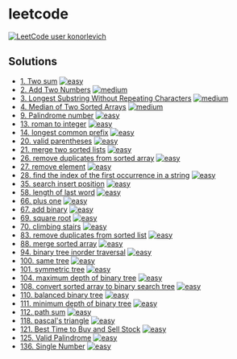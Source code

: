 # leetcode
[![LeetCode user konorlevich](https://img.shields.io/badge/dynamic/json?style=for-the-badge&labelColor=black&color=%23ffa116&label=Solved&query=solved&url=https%3A%2F%2Fleetcode-badge.vercel.app%2Fapi%2Fusers%2Fkonorlevich&logo=leetcode&logoColor=yellow)](https://leetcode.com/konorlevich/)

## Solutions

- [1. Two sum](./src/two_sum/two_sum.go) [![easy](https://img.shields.io/badge/-easy-green?style=flat&logo=leetcode&labelColor=black)](https://leetcode.com/problems/two-sum)
- [2. Add Two Numbers](./src/add_two_numbers/add_two_numbers.go) [![medium](https://img.shields.io/badge/-medium-yellow?style=flat&logo=leetcode&labelColor=black)](https://leetcode.com/problems/add-two-numbers)
- [3. Longest Substring Without Repeating Characters](./src/longest_substring_without_repeating_characters/longest_substring_without_repeating_characters.go) [![medium](https://img.shields.io/badge/-medium-yellow?style=flat&logo=leetcode&labelColor=black)](https://leetcode.com/problems/longest-substring-without-repeating-characters)
- [4. Median of Two Sorted Arrays](./src/median_of_two_sorted_arrays/median_of_two_sorted_arrays.go) [![medium](https://img.shields.io/badge/-hard-red?style=flat&logo=leetcode&labelColor=black)](https://leetcode.com/problems/median-of-two-sorted-arrays)
- [9. Palindrome number](./src/palindrome/palindrome.go) [![easy](https://img.shields.io/badge/-easy-green?style=flat&logo=leetcode&labelColor=black)](https://leetcode.com/problems/palindrome-number)
- [13. roman to integer](./src/roman_to_integer/roman_to_integer.go) [![easy](https://img.shields.io/badge/-easy-green?style=flat&logo=leetcode&labelColor=black)](https://leetcode.com/problems/roman-to-integer)
- [14. longest common prefix](./src/longest_common_prefix/longest_common_prefix.go) [![easy](https://img.shields.io/badge/-easy-green?style=flat&logo=leetcode&labelColor=black)](https://leetcode.com/problems/longest-common-prefix)
- [20. valid parentheses](./src/valid_parentheses/valid_parentheses.go) [![easy](https://img.shields.io/badge/-easy-green?style=flat&logo=leetcode&labelColor=black)](https://leetcode.com/problems/valid-parentheses)
- [21. merge two sorted lists](./src/merge_two_sorted_lists/merge_two_sorted_lists.go) [![easy](https://img.shields.io/badge/-easy-green?style=flat&logo=leetcode&labelColor=black)](https://leetcode.com/problems/merge-two-sorted-lists)
- [26. remove duplicates from sorted array](./src/remove_duplicates_from_sorted_array/remove_duplicates_from_sorted_array.go) [![easy](https://img.shields.io/badge/-easy-green?style=flat&logo=leetcode&labelColor=black)](https://leetcode.com/problems/remove-duplicates-from-sorted-array)
- [27. remove element](./src/remove_element/remove_element.go) [![easy](https://img.shields.io/badge/-easy-green?style=flat&logo=leetcode&labelColor=black)](https://leetcode.com/problems/remove-element)
- [28. find the index of the first occurrence in a string](./src/find_the_index_of_the_first_occurrence_in_a_string/find_the_index_of_the_first_occurrence_in_a_string.go) [![easy](https://img.shields.io/badge/-easy-green?style=flat&logo=leetcode&labelColor=black)](https://leetcode.com/problems/find-the-index-of-the-first-occurrence-in-a-string)
- [35. search insert position](./src/search_insert_position/search_insert_position.go) [![easy](https://img.shields.io/badge/-easy-green?style=flat&logo=leetcode&labelColor=black)](https://leetcode.com/problems/search-insert-position)
- [58. length of last word](./src/length_of_last_word/length_of_last_word.go) [![easy](https://img.shields.io/badge/-easy-green?style=flat&logo=leetcode&labelColor=black)](https://leetcode.com/problems/length-of-last-word)
- [66. plus one](./src/plus_one/plus_one.go) [![easy](https://img.shields.io/badge/-easy-green?style=flat&logo=leetcode&labelColor=black)](https://leetcode.com/problems/plus-one)
- [67. add binary](./src/add_binary/add_binary.go) [![easy](https://img.shields.io/badge/-easy-green?style=flat&logo=leetcode&labelColor=black)](https://leetcode.com/problems/add-binary)
- [69. square root](./src/square_root/square_root.go) [![easy](https://img.shields.io/badge/-easy-green?style=flat&logo=leetcode&labelColor=black)](https://leetcode.com/problems/sqrtx)
- [70. climbing stairs](./src/climbing_stairs/climbing_stairs.go) [![easy](https://img.shields.io/badge/-easy-green?style=flat&logo=leetcode&labelColor=black)](https://leetcode.com/problems/climbing-stairs)
- [83. remove duplicates from sorted list](./src/remove_duplicates_from_sorted_list/remove_duplicates_from_sorted_list.go) [![easy](https://img.shields.io/badge/-easy-green?style=flat&logo=leetcode&labelColor=black)](https://leetcode.com/problems/remove-duplicates-from-sorted-list)
- [88. merge sorted array](./src/merge_sorted_array/merge_sorted_array.go) [![easy](https://img.shields.io/badge/-easy-green?style=flat&logo=leetcode&labelColor=black)](https://leetcode.com/problems/merge-sorted-array)
- [94. binary tree inorder traversal](./src/binary_tree_inorder_traversal/binary_tree_inorder_traversal.go) [![easy](https://img.shields.io/badge/-easy-green?style=flat&logo=leetcode&labelColor=black)](https://leetcode.com/problems/binary-tree-inorder-traversal)
- [100. same tree](./src/same_tree/same_tree.go) [![easy](https://img.shields.io/badge/-easy-green?style=flat&logo=leetcode&labelColor=black)](https://leetcode.com/problems/same-tree)
- [101. symmetric tree](./src/symmetric_tree/symmetric_tree.go) [![easy](https://img.shields.io/badge/-easy-green?style=flat&logo=leetcode&labelColor=black)](https://leetcode.com/problems/symmetric-tree)
- [104. maximum depth of binary tree](./src/maximum_depth_of_binary_tree/maximum_depth_of_binary_tree.go) [![easy](https://img.shields.io/badge/-easy-green?style=flat&logo=leetcode&labelColor=black)](https://leetcode.com/problems/maximum-depth-of-binary-tree)
- [108. convert sorted array to binary search tree](./src/convert_sorted_array_to_binary_search_tree/convert_sorted_array_to_binary_search_tree.go) [![easy](https://img.shields.io/badge/-easy-green?style=flat&logo=leetcode&labelColor=black)](https://leetcode.com/problems/convert-sorted-array-to-binary-search-tree)
- [110. balanced binary tree](./src/balanced_binary_tree/balanced_binary_tree.go) [![easy](https://img.shields.io/badge/-easy-green?style=flat&logo=leetcode&labelColor=black)](https://leetcode.com/problems/balanced-binary-tree)
- [111. minimum depth of binary tree](./src/minimum_depth_of_binary_tree/minimum_depth_of_binary_tree.go) [![easy](https://img.shields.io/badge/-easy-green?style=flat&logo=leetcode&labelColor=black)](https://leetcode.com/problems/minimum-depth-of-binary-tree)
- [112. path sum](./src/path_sum/path_sum.go) [![easy](https://img.shields.io/badge/-easy-green?style=flat&logo=leetcode&labelColor=black)](https://leetcode.com/problems/path-sum)
- [118. pascal's triangle](./src/pascal_s_triangle/pascal_s_triangle.go) [![easy](https://img.shields.io/badge/-easy-green?style=flat&logo=leetcode&labelColor=black)](https://leetcode.com/problems/pascals-triangle)
- [121. Best Time to Buy and Sell Stock](./src/best_time_to_buy_and_sell_stock/best_time_to_buy_and_sell_stock.go) [![easy](https://img.shields.io/badge/-easy-green?style=flat&logo=leetcode&labelColor=black)](https://leetcode.com/problems/best-time-to-buy-and-sell-stock)
- [125. Valid Palindrome](./src/valid_palindrome/valid_palindrome.go) [![easy](https://img.shields.io/badge/-easy-green?style=flat&logo=leetcode&labelColor=black)](https://leetcode.com/problems/valid-palindrome)
- [136. Single Number](./src/single_number/single_number.go) [![easy](https://img.shields.io/badge/-easy-green?style=flat&logo=leetcode&labelColor=black)](https://leetcode.com/problems/single-number)
